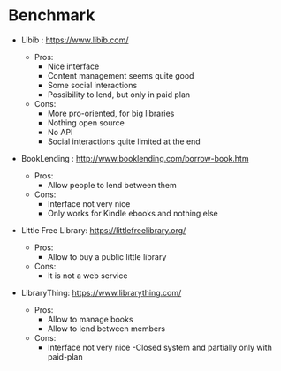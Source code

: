 # Benchmark 

- Libib : https://www.libib.com/
  - Pros:
    - Nice interface
    - Content management seems quite good
    - Some social interactions
    - Possibility to lend, but only in paid plan
  - Cons:
    - More pro-oriented, for big libraries
    - Nothing open source
    - No API
    - Social interactions quite limited at the end

- BookLending : http://www.booklending.com/borrow-book.htm
  - Pros:
    - Allow people to lend between them
  - Cons:
    - Interface not very nice
    - Only works for Kindle ebooks and nothing else

- Little Free Library: https://littlefreelibrary.org/
  - Pros:
    - Allow to buy a public little library
  - Cons:
    - It is not a web service
 
- LibraryThing: https://www.librarything.com/
  - Pros:
    - Allow to manage books
    - Allow to lend between members
  - Cons:
    - Interface not very nice
    -Closed system and partially only with paid-plan
